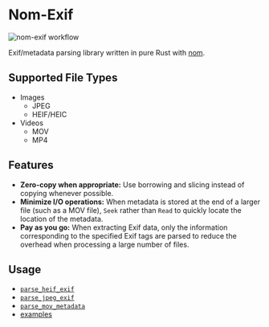 # Nom-Exif

![nom-exif workflow](https://github.com/mindeng/nom-exif/actions/workflows/rust.yml/badge.svg)

Exif/metadata parsing library written in pure Rust with [nom](https://github.com/rust-bakery/nom).

## Supported File Types

-   Images
    -   JPEG
    -   HEIF/HEIC
-   Videos
    -   MOV
    -   MP4

## Features

-   **Zero-copy when appropriate:** Use borrowing and slicing instead of copying
    whenever possible.
-   **Minimize I/O operations:** When metadata is stored at the end of a larger file
    (such as a MOV file), `Seek` rather than `Read` to quickly locate the location of
    the metadata.
-   **Pay as you go:** When extracting Exif data, only the information corresponding
    to the specified Exif tags are parsed to reduce the overhead when processing a
    large number of files.

## Usage

- [`parse_heif_exif`](https://docs.rs/nom-exif/latest/nom_exif/fn.parse_heif_exif.html)
- [`parse_jpeg_exif`](https://docs.rs/nom-exif/latest/nom_exif/fn.parse_jpeg_exif.html)
- [`parse_mov_metadata`](https://docs.rs/nom-exif/latest/nom_exif/fn.parse_mov_metadata.html)
- [examples](examples/)
